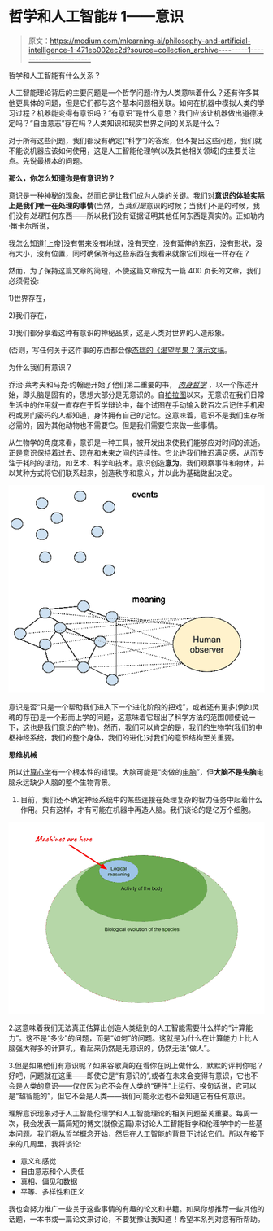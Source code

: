 # 哲学和人工智能# 1——意识

> 原文：<https://medium.com/mlearning-ai/philosophy-and-artificial-intelligence-1-471eb002ec2d?source=collection_archive---------1----------------------->

哲学和人工智能有什么关系？

人工智能理论背后的主要问题是一个哲学问题:作为人类意味着什么？还有许多其他更具体的问题，但是它们都与这个基本问题相关联。如何在机器中模拟人类的学习过程？机器能变得有意识吗？“有意识”是什么意思？我们应该让机器做出道德决定吗？“自由意志”存在吗？人类知识和现实世界之间的关系是什么？

对于所有这些问题，我们都没有确定(“科学”)的答案，但不提出这些问题，我们就不能说机器应该如何使用，这是人工智能伦理学(以及其他相关领域)的主要关注点。先说最根本的问题。

**那么，你怎么知道你是有意识的？**

意识是一种神秘的现象，然而它是让我们成为人类的关键。我们对**意识的体验实际上是我们唯一在处理的事情**(当然，当*我们是*意识的时候；当我们不是的时候，我们没有*处理*任何东西——所以我们没有证据证明其他任何东西是真实的。正如勒内·笛卡尔所说，

我怎么知道[上帝]没有带来没有地球，没有天空，没有延伸的东西，没有形状，没有大小，没有位置，同时确保所有这些东西在我看来就像它们现在一样存在？

然而，为了保持这篇文章的简短，不使这篇文章成为一篇 400 页长的文章，我们必须假设:

1)世界存在，

2)我们存在，

3)我们都分享着这种有意识的神秘品质，这是人类对世界的人造形象。

(否则，写任何关于这件事的东西都会像[杰瑞的《渴望苹果？演示文稿](https://www.youtube.com/watch?v=rGvf0JUSaEg)。

为什么我们有意识？

乔治·莱考夫和马克·约翰逊开始了他们第二重要的书， [*肉身哲学*](https://georgelakoff.com/books/philosophy-in-the-flesh/) ，以一个陈述开始，即头脑是固有的，思想大部分是无意识的。自[柏拉图](https://plato.stanford.edu/entries/ancient-soul/#3)以来，无意识在我们日常生活中的作用就一直存在于哲学辩论中，每个试图在手动输入数百次后记住手机密码或房门密码的人都知道，身体拥有自己的记忆。这意味着，意识不是我们生存所必需的，因为其他动物也不需要它。但是我们需要它来做一些事情。

从生物学的角度来看，意识是一种工具，被开发出来使我们能够应对时间的流逝。正是意识保持着过去、现在和未来之间的连续性。它允许我们推迟满足感，从而专注于耗时的活动，如艺术、科学和技术。意识创造**意为**。我们观察事件和物体，并以某种方式将它们联系起来，创造秩序和意义，并以此为基础做出决定。

![](img/a85f0f97503e6eafd468a9df07903d9a.png)

意识是否“只是一个帮助我们进入下一个进化阶段的把戏”，或者还有更多(例如灵魂的存在)是一个形而上学的问题，这意味着它超出了科学方法的范围(顺便说一下，这也是我们意识的产物)。然而，我们可以肯定的是，我们的生物学(我们的中枢神经系统，我们的整个身体，我们的进化)对我们的意识结构至关重要。

**思维机械**

所以[计算心学](https://plato.stanford.edu/entries/computational-mind/)有一个根本性的错误。大脑可能是“肉做的[电脑](https://www.businessinsider.com/is-your-brain-just-a-meat-computer-2016-6?IR=T)”，但**大脑不是头脑**电脑永远缺少人脑的整个生物背景。

1.  目前，我们还不确定神经系统中的某些连接在处理复杂的智力任务中起着什么作用。只有这样，才有可能在机器中再造人脑。我们谈论的是亿万个细胞。

![](img/392f36105837b5dbe7dae208f24337e7.png)

2.这意味着我们无法真正估算出创造人类级别的人工智能需要什么样的“计算能力”。这不是“多少”的问题，而是“如何”的问题。这就是为什么在计算能力上比人脑强大得多的计算机，看起来仍然是无意识的，仍然无法“做人”。

3.但是如果他们有意识呢？如果谷歌真的在看你在网上做什么，默默的评判你呢？好吧，问题就在这里——即使它是“有意识的”,或者在未来会变得有意识，它也不会是人类的意识——仅仅因为它不会在人类的“硬件”上运行。换句话说，它可以是“超智能的”，但它不会是人类——我们可能永远也不会知道它有任何意识。

理解意识现象对于人工智能伦理学和人工智能理论的相关问题至关重要。每周一次，我会发表一篇简短的博文(就像这篇)来讨论人工智能哲学和伦理学中的一些基本问题。我们将从哲学概念开始，然后在人工智能的背景下讨论它们。所以在接下来的几周里，我将谈论:

*   意义和感觉
*   自由意志和个人责任
*   真相、偏见和数据
*   平等、多样性和正义

我也会努力推广一些关于这些事情的有趣的论文和书籍。如果你想推荐一些其他的话题，一本书或一篇论文来讨论，不要犹豫让我知道！希望本系列对您有所帮助。